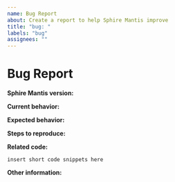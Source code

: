 ```yaml
---
name: Bug Report
about: Create a report to help Sphire Mantis improve
title: "bug: "
labels: "bug"
assignees: ""
---
```


# Bug Report

**Sphire Mantis version:**

<!-- Please specify commit or tag version if applicable. -->

**Current behavior:**

<!-- Describe how the bug manifests. -->

**Expected behavior:**

<!-- Describe what the behavior would be without the bug. -->

**Steps to reproduce:**

<!--  Please explain the steps required to duplicate the issue, especially if you are able to provide a sample application. -->

**Related code:**

<!-- If you are able to illustrate the bug or feature request with an example, please provide it here. -->

```
insert short code snippets here
```

**Other information:**

<!-- List any other information that is relevant to your issue. Related issues, suggestions on how to fix, Stack Overflow links, forum links, etc. -->
